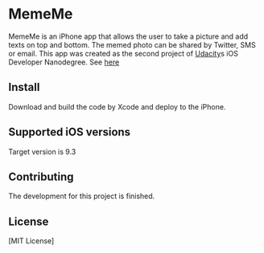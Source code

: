 # MemeMe
MemeMe is an iPhone app that allows the user to take a picture and add texts on top and bottom. The memed photo can be shared by Twitter, SMS or email. This app was created as the second project of [Udacity](https://www.udacity.com)s iOS Developer Nanodegree. See [here](https://www.udacity.com/course/ios-developer-nanodegree--nd003)

## Install
Download and build the code by Xcode and deploy to the iPhone.

## Supported iOS versions
Target version is 9.3

## Contributing
The development for this project is finished.

## License
[MIT License]
